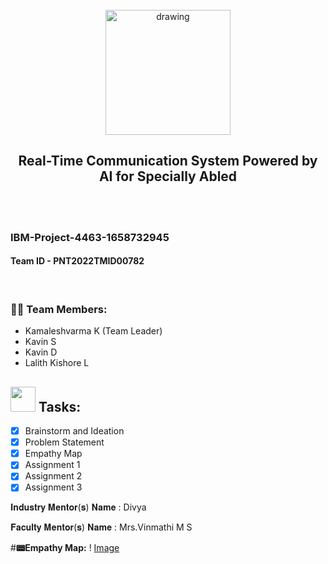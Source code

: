 <br>
<div align="center">
<img src="https://upload.wikimedia.org/wikipedia/commons/5/51/IBM_logo.svg"  align="center" alt="drawing" width="200" />
  <h2 align="center"> Real-Time Communication System Powered by AI for Specially Abled <br></h2>
</div>
<br>

<br> 
 <h3>IBM-Project-4463-1658732945</h3>  
 <h4>Team ID - PNT2022TMID00782</h4>      
    
<br>
  
### :woman_technologist: Team Members:
  
  - Kamaleshvarma K (Team Leader)
  - Kavin S
  - Kavin D
  - Lalith Kishore L
 
 
 
<h2> <img src="https://raw.githubusercontent.com/Tarikul-Islam-Anik/Animated-Fluent-Emojis/master/Emojis/Hand%20gestures/Mechanical%20Arm.png""" width="40px"> Tasks: </h2>
  
- [x] Brainstorm and Ideation <br>
- [x] Problem Statement <br>
- [x] Empathy Map <br>
- [x] Assignment 1 <br>
- [x] Assignment 2  <br>
- [x] Assignment 3  <br>

𝐈𝐧𝐝𝐮𝐬𝐭𝐫𝐲 𝐌𝐞𝐧𝐭𝐨𝐫(𝐬) 𝐍𝐚𝐦𝐞  :  Divya

𝐅𝐚𝐜𝐮𝐥𝐭𝐲 𝐌𝐞𝐧𝐭𝐨𝐫(𝐬) 𝐍𝐚𝐦𝐞   : Mrs.Vinmathi M S

#**📟Empathy Map:**
! [Image](https://github.com/IBM-EPBL/IBM-Project-4463-1658732945/blob/main/ideation%20phase/Empathy%20Map%20Canvas.pdf)
